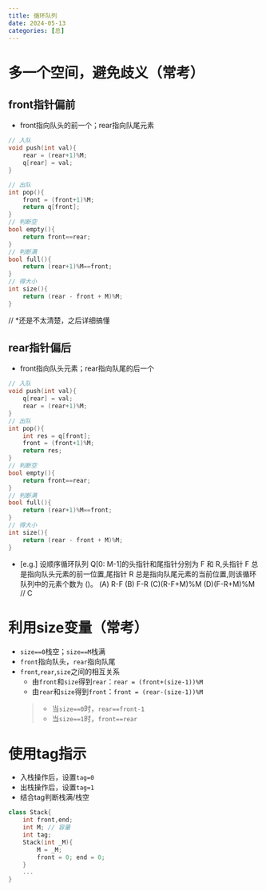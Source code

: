 ```yaml
---
title: 循环队列
date: 2024-05-13
categories: [总]
---
```


# 多一个空间，避免歧义（常考）
## front指针偏前
- front指向队头的前一个；rear指向队尾元素
<!-- more -->
```cpp
// 入队
void push(int val){
    rear = (rear+1)%M;
    q[rear] = val;
}

// 出队
int pop(){
    front = (front+1)%M;
    return q[front];
}
// 判断空
bool empty(){
    return front==rear;
}
// 判断满
bool full(){
    return (rear+1)%M==front;
}
// 得大小
int size(){
    return (rear - front + M)%M;
}
```
// *还是不太清楚，之后详细搞懂

## rear指针偏后
- front指向队头元素；rear指向队尾的后一个
```cpp
// 入队
void push(int val){
    q[rear] = val;
    rear = (rear+1)%M;
}
// 出队
int pop(){
    int res = q[front];
    front = (front+1)%M;
    return res;
}
// 判断空
bool empty(){
    return front==rear;
}
// 判断满
bool full(){
    return (rear+1)%M==front;
}
// 得大小
int size(){
    return (rear - front + M)%M;
}
```

- [e.g.] 设顺序循环队列 Q[0: M-1]的头指针和尾指针分别为 F 和 R,头指针 F 总是指向队头元素的前一位置,尾指针 R 总是指向队尾元素的当前位置,则该循环队列中的元素个数为 ()。
(A) R-F (B) F-R (C)(R-F+M)%M (D)(F-R+M)%M
    // C

# 利用size变量（常考）
- `size==0`栈空；`size==M`栈满
- `front`指向队头，`rear`指向队尾
- `front`,`rear`,`size`之间的相互关系
    - 由`front`和`size`得到`rear`：`rear = (front+(size-1))%M`
    - 由`rear`和`size`得到`front`：`front = (rear-(size-1))%M`
    > - 当`size==0`时，`rear==front-1`
    > - 当`size==1`时，`front==rear`


# 使用tag指示
- 入栈操作后，设置`tag=0`
- 出栈操作后，设置`tag=1`
- 结合tag判断栈满/栈空

```cpp
class Stack{
    int front,end;
    int M; // 容量
    int tag;
    Stack(int _M){
        M = _M;
        front = 0; end = 0;
    }
    ...
}
```